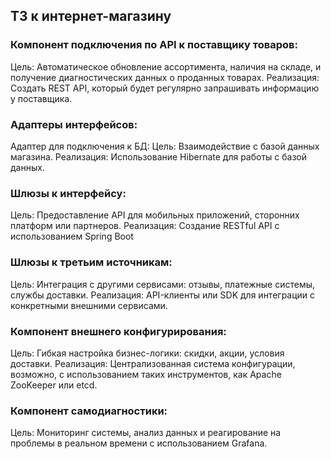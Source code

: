 ##                       TЗ к интернет-магазину

### Компонент подключения по API к поставщику товаров:
Цель: Автоматическое обновление ассортимента, наличия на складе, и получение диагностических данных о проданных товарах.
Реализация: Создать  REST API, который будет регулярно запрашивать информацию у поставщика.


### Адаптеры интерфейсов:
Адаптер для подключения к БД:
Цель: Взаимодействие с базой данных магазина.
Реализация: Использование Hibernate для работы с базой данных.


### Шлюзы к интерфейсу:
Цель: Предоставление API для мобильных приложений, сторонних платформ или партнеров.
Реализация: Создание RESTful API с использованием Spring Boot 


### Шлюзы к третьим источникам:
Цель: Интеграция с другими сервисами: отзывы, платежные системы, службы доставки.
Реализация: API-клиенты или SDK для интеграции с конкретными внешними сервисами.


### Компонент внешнего конфигурирования:
Цель: Гибкая настройка бизнес-логики: скидки, акции, условия доставки.
Реализация: Централизованная система конфигурации, возможно, с использованием таких инструментов, как Apache ZooKeeper или etcd.


### Компонент самодиагностики:
Цель: Мониторинг системы, анализ данных и реагирование на проблемы в реальном времени с использованием Grafana.

